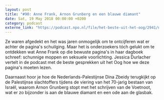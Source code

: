 ```yaml
---
layout: post
title: "#90: Anne Frank, Arnon Grunberg en een blauwe diamant"
date: Sat, 19 May 2018 00:00:00 +0200
category: podcast
externe_link: "https://podcast.npo.nl/file/het-beste-uit-het-oog/2941/nporadio1_het-beste-uit-het-oog_20180519_90-anne-frank-arnon-grunberg-en-een-blauwe-diamant.mp3"
---
```


Ze waren afgedekt en het was jaren onmogelijk om te ontcijferen wat er achter de pagina's schuilging. Maar het is onderzoekers tóch gelukt om te ontdekken wat Anne Frank op die bewuste pagina's in haar dagboek schreef: schunnige moppen en seksuele voorlichting. Jessica Durlacher vertelt in de podcast met de beste gesprekken uit het Oog hoe we deze pagina's moeten lezen.

Daarnaast hoor je hoe de Nederlands-Palestijnse Dina Zbeidy terugkijkt op de Palestijnse slachtoffers tijdens de viering van het 70-jarig bestaan van Israël, waarom Arnon Grunberg stopt met het schrijven van de Voetnoot, wat er zo bijzonder is aan de blauwe diamant en een ode aan de glasbak.
